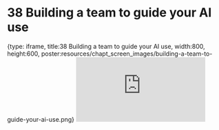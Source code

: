 # 38 Building a team to guide your AI use
 
{type: iframe, title:38 Building a team to guide your AI use, width:800, height:600, poster:resources/chapt_screen_images/building-a-team-to-guide-your-ai-use.png}
![](https://hutchdatascience.org/AI_for_Decision_Makers/no_toc/building-a-team-to-guide-your-ai-use.html)
 

 
